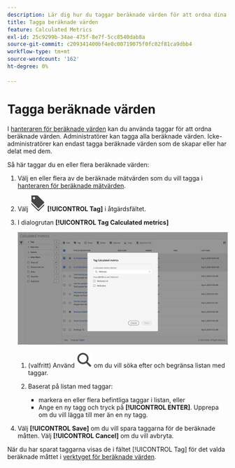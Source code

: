 ```yaml
---
description: Lär dig hur du taggar beräknade värden för att ordna dina beräknade värden.
title: Tagga beräknade värden
feature: Calculated Metrics
exl-id: 25c9299b-34ae-475f-8e7f-5cc8540dab8a
source-git-commit: c209341400bf4e0c00719075f0fc82f81ca9dbb4
workflow-type: tm+mt
source-wordcount: '162'
ht-degree: 0%

---
```


# Tagga beräknade värden


I [hanteraren för beräknade värden](cm-manager.md) kan du använda taggar för att ordna beräknade värden. Administratörer kan tagga alla beräknade värden. Icke-administratörer kan endast tagga beräknade värden som de skapar eller har delat med dem.

Så här taggar du en eller flera beräknade värden:

1. Välj en eller flera av de beräknade mätvärden som du vill tagga i [hanteraren för beräknade mätvärden](cm-manager.md).
1. Välj ![Etiketter](/help/assets/icons/Labels.svg) **[!UICONTROL Tag]** i åtgärdsfältet.
1. I dialogrutan **[!UICONTROL Tag Calculated metrics]**

   ![Dialogrutan Beräknade taggar](assets/tag-calculated-metric-dialog.png)

   1. (valfritt) Använd ![Sök](/help/assets/icons/Search.svg) om du vill söka efter och begränsa listan med taggar.

   2. Baserat på listan med taggar:

      * markera en eller flera befintliga taggar i listan, eller
      * Ange en ny tagg och tryck på **[!UICONTROL ENTER]**. Upprepa om du vill lägga till mer än en ny tagg.

1. Välj **[!UICONTROL Save]** om du vill spara taggarna för de beräknade måtten. Välj **[!UICONTROL Cancel]** om du vill avbryta.

När du har sparat taggarna visas de i fältet [!UICONTROL Tag] för det valda beräknade måttet i [verktyget för beräknade värden](cm-tagging.md).

<!--

In the Calculated metric manager, you can organize segments by tagging them.

All users can create tags for calculated metrics and apply one or more tags to a metric. However, you can see tags only for those calculated metrics that you own or that have been shared with you. 

>[!TIP]
>
>The most useful types of tags are usually tags that are based on the following criteria:
>
>* **Team names**, such as Social Marketing or Mobile Marketing.
>* **Project** (analysis tags), such as Entry-page analysis.
>* **Categories**, such as Women's or Geography.
>* **Workflows**, such as To be approved or Curated for (a specific business unit).

## Apply tags to a calculated metric

1. In Customer Journey Analytics, select [!UICONTROL **Components**] > [!UICONTROL **Calculated metrics**].

1. In the Calculated metrics manager, select the checkbox next to any metrics that you want to tag.

   ![Tag Calculated metric list with Mobile marketing selected.](assets/cm_add_tags.png)

1. In the [!UICONTROL **Tag Calculated metric**] dialog box: 

   * Add a new tag. Type the name in the **[!UICONTROL Add tags]** field, then press Enter.
   * Select one or more existing tags to apply to the selected metrics.

1. Select [!UICONTROL **Save**] to apply the tags.

## View applied tags

1. In Customer Journey Analytics, select [!UICONTROL **Components**] > [!UICONTROL **Calculated metrics**] to go to the Calculated metrics manager.

1. In the Calculated metrics manager, tags appear in the [!UICONTROL **Tags**] column. (Click the gear icon on the top-right to manage your columns.)

## Filter metrics by tags

1. In Customer Journey Analytics, select [!UICONTROL **Components**] > [!UICONTROL **Calculated metrics**] to go to the Calculated metrics manager.

1. In the Calculated metrics manager, select the **Filter** icon, then select the tags that you want to filter by. 

   Only metrics that have the filter you select are shown.

-->

